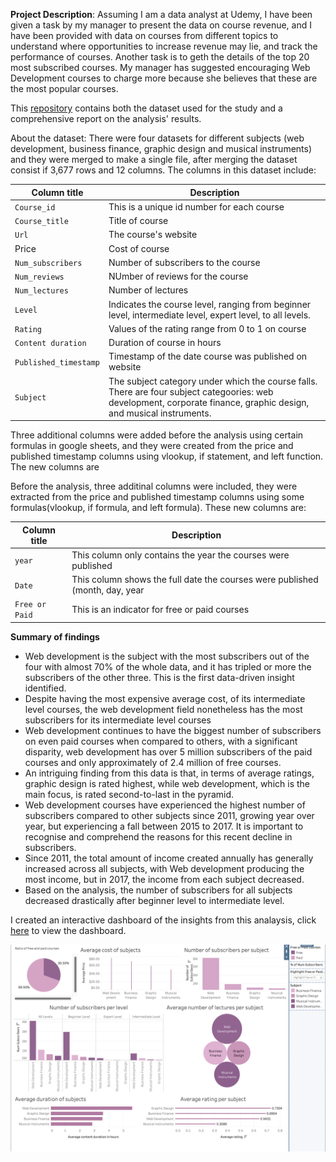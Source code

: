 **Project Description**: Assuming I am a data analyst at Udemy, I have been given a task by my manager to present the data on course revenue, and I have been provided with data on courses from different topics to understand where opportunities to increase revenue may lie, and track the performance of courses. Another task is to geth the details of the top 20 most subscribed courses.
My manager has suggested encouraging Web Development courses to charge more because she believes that these are the most popular courses.

This [repository](https://github.com/distinctkemi/Udemy-course-analysis-with-tableau) contains both the dataset used for the study and a comprehensive report on the analysis' results.

About the dataset: There were four datasets for different subjects (web development, business finance, graphic design and musical instruments) and they were merged to make a single file, after merging the dataset consist if 3,677 rows and 12 columns. The columns in this dataset include:

| Column title | Description |
|---------------| ------------------ |
|`Course_id`    | This is a unique id number for each course |
|`Course_title` | Title of course                            |
| `Url` | The course's website |
|Price | Cost of course |
| `Num_subscribers`|  Number of subscribers to the course |
| `Num_reviews` | NUmber of reviews for the course |
| `Num_lectures` | Number of lectures |
| `Level` | Indicates the course level, ranging from beginner level, intermediate level, expert level, to all levels.|
| `Rating` | Values of the rating range from 0 to 1 on course |
| `Content duration` | Duration of course in hours |
| `Published_timestamp` | Timestamp of the date course was published on website |
| `Subject` | The subject category under which the course falls. There are four subject categoories: web development, corporate finance, graphic design, and musical instruments.|

Three additional columns were added before the analysis using certain formulas in google sheets, and they were created from the price and published timestamp columns using vlookup, if statement, and left function. The new columns are 

 Before the analysis, three additinal columns were included, they were extracted from the price and published timestamp columns using some formulas(vlookup, if formula, and left formula). These new columns are:
 
| Column title | Description |
|---------------| ------------------ |
|`year`| This column only contains the year the courses were published|
|`Date`| This column shows the full date the courses were published (month, day, year|
|`Free or Paid`| This is an indicator for free or paid courses |

**Summary of findings**
- Web development is the subject with the most subscribers out of the four with almost 70% of the whole data, and it has tripled or more the subscribers of the other three. This is the first data-driven insight identified.
- Despite having the most expensive average cost, of its intermediate level courses, the web development field nonetheless has the most subscribers for its intermediate level courses
- Web development continues to have the biggest number of subscribers on even paid courses when compared to others, with a significant disparity, web development has over 5 million subscribers of the paid courses and only approximately of 2.4 million of free courses.
- An intriguing finding from this data is that, in terms of average ratings, graphic design is rated highest, while web development, which is the main focus, is rated second-to-last in the pyramid.
- Web development courses have experienced the highest number of subscribers compared to other subjects since 2011, growing year over year, but experiencing a fall between 2015 to 2017. It is important to recognise and comprehend the reasons for this recent decline in subscribers.
- Since 2011, the total amount of income created annually has generally increased across all subjects, with Web development producing the most income, but in 2017, the income from each subject decreased.
- Based on the analysis, the number of subscribers for all subjects decreased drastically after beginner level to intermediate level.

I created an interactive dashboard of the insights from this analaysis, click [here](https://public.tableau.com/app/profile/adekemi8173/viz/Udemycourseanalysis_16754714438190/Dashboard1?publish=yes) to view the dashboard.




![alt text](https://github.com/distinctkemi/Udemy-course-analysis-with-tableau/blob/main/Udemy%20Courses.png)
